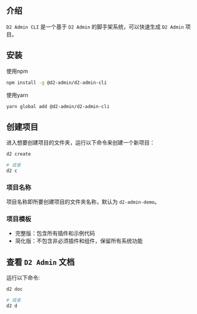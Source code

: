 ## 介绍
`D2 Admin CLI` 是一个基于 `D2 Admin` 的脚手架系统，可以快速生成 `D2 Admin` 项目。

## 安装
使用npm
``` bash
npm install -g @d2-admin/d2-admin-cli
```

使用yarn
``` bash
yarn global add @d2-admin/d2-admin-cli
```

## 创建项目
进入想要创建项目的文件夹，运行以下命令来创建一个新项目：
``` sh
d2 create

# 或者
d2 c
```
### 项目名称
项目名称即所要创建项目的文件夹名称，默认为 `d2-admin-demo`。

### 项目模板
- 完整版：包含所有插件和示例代码
- 简化版：不包含非必须插件和组件，保留所有系统功能

## 查看 `D2 Admin` 文档
运行以下命令:
``` sh
d2 doc

# 或者
d2 d
```
